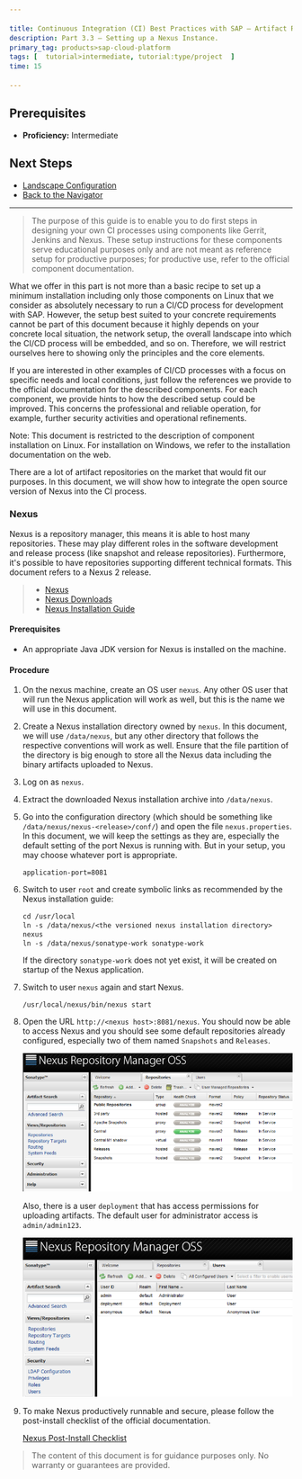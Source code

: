 ```yaml
---

title: Continuous Integration (CI) Best Practices with SAP – Artifact Repository
description: Part 3.3 – Setting up a Nexus Instance.
primary_tag: products>sap-cloud-platform
tags: [  tutorial>intermediate, tutorial:type/project  ]
time: 15

---
```


## Prerequisites

  - **Proficiency:** Intermediate

## Next Steps

  - [Landscape Configuration](https://developers.sap.com/tutorials/ci-best-practices-landscape.html)
  - [Back to the Navigator](https://developers.sap.com/tutorials/ci-best-practices-intro.html)

---

> The purpose of this guide is to enable you to do first steps in designing your own CI processes using components like Gerrit, Jenkins and Nexus. These setup instructions for these components serve educational purposes only and are not meant as reference setup for productive purposes; for productive use, refer to the official component documentation.


What we offer in this part is not more than a basic recipe to set up a minimum installation including only those components on Linux that we consider as absolutely necessary to run a CI/CD process for development with SAP. However, the setup best suited to your concrete requirements cannot be part of this document because it highly depends on your concrete local situation, the network setup, the overall landscape into which the CI/CD process will be embedded, and so on. Therefore, we will restrict ourselves here to showing only the principles and the core elements.

If you are interested in other examples of CI/CD processes with a focus on specific needs and local conditions, just follow the references we provide to the official documentation for the described components. For each component, we provide hints to how the described setup could be improved. This concerns the professional and reliable operation, for example, further security activities and operational refinements.

Note: This document is restricted to the description of component installation on Linux. For installation on Windows, we refer to the installation documentation on the web.



There are a lot of artifact repositories on the market that would fit our purposes. In this document, we will show how to integrate the open source version of Nexus into the CI process.

### Nexus

Nexus is a repository manager, this means it is able to host many repositories. These may play different roles in the software development and release process (like snapshot and release repositories). Furthermore, it's possible to have repositories supporting different technical formats.
This document refers to a Nexus 2 release.

>- [Nexus](http://www.sonatype.org/nexus)
>- [Nexus Downloads](http://www.sonatype.org/nexus/go)
>- [Nexus Installation Guide](https://books.sonatype.com/nexus-book/reference/installing.html)

#### Prerequisites

- An appropriate Java JDK version for Nexus is installed on the machine.

#### Procedure

1. On the nexus machine, create an OS user `nexus`. Any other OS user that will run the Nexus application will work as well, but this is the name we will use in this document.

2. Create a Nexus installation directory owned by `nexus`. In this document, we will use `/data/nexus`, but any other directory that follows the respective conventions will work as well.
    Ensure that the file partition of the directory is big enough to store all the Nexus data including the binary artifacts uploaded to Nexus.

3. Log on as `nexus`.

4. Extract the downloaded Nexus installation archive into `/data/nexus`.

5. Go into the configuration directory (which should be something like `/data/nexus/nexus-<release>/conf/`) and open the file `nexus.properties`.
    In this document, we will keep the settings as they are, especially the default setting of the port Nexus is running with. But in your setup, you may choose whatever port is appropriate.

    ```
    application-port=8081
    ```

6. Switch to user `root` and create symbolic links as recommended by the Nexus installation guide:

    ```
    cd /usr/local
    ln -s /data/nexus/<the versioned nexus installation directory> nexus
    ln -s /data/nexus/sonatype-work sonatype-work
    ```

    If the directory `sonatype-work` does not yet exist, it will be created on startup of the Nexus application.

7. Switch to user `nexus` again and start Nexus.

    ```
    /usr/local/nexus/bin/nexus start
    ```

8. Open the URL `http://<nexus host>:8081/nexus`. You should now be able to access Nexus and you should see some default repositories already configured, especially two of them named `Snapshots` and `Releases`.  

    ![Repositories](artifact-repository-1.png)

    Also, there is a user `deployment` that has access permissions for uploading artifacts. The default user for administrator access is `admin/admin123`.

    ![Repositories](artifact-repository-2.png)

9. To make Nexus productively runnable and secure, please follow the post-install checklist of the official documentation.

   [Nexus Post-Install Checklist](https://books.sonatype.com/nexus-book/reference/install-sect-repoman-post-install.html)  


> The content of this document is for guidance purposes only. No warranty or guarantees are provided.

